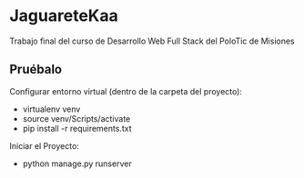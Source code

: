 # JaguareteKaa
Trabajo final del curso de Desarrollo Web Full Stack del PoloTic de Misiones

## Pruébalo
Configurar entorno virtual (dentro de la carpeta del proyecto):
  - virtualenv venv
  - source venv/Scripts/activate
  - pip install -r requirements.txt

Iniciar el Proyecto:
  - python manage.py runserver
